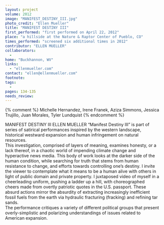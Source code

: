 ```yaml
---
layout: project
volume: 2012
image: "MANIFEST_DESTINY_III.jpg"
photo_credit: "Ellen Mueller"
title: "MANIFEST DESTINY III"
first_performed: "first performed on April 22, 2012"
place: "a hillside at the Nature & Raptor Center of Pueblo, CO"
times_performed: "screened six additional times in 2012"
contributor: "ELLEN MUELLER"
collaborators: 
  - 
home: "Buckhannon, WV"
links: 
  - "ellenmueller.com"
contact: "ellen@ellenmueller.com"
footnote: 
tags: 
  - 
pages: 134-135
needs_review: 
---
```


{% comment %} 
Michelle Hernandez, Irene Franek, Aziza Simmons, Jessica Trujillo, Juan Morales,
Tyler Lundquist
{% endcomment %}

 MANIFEST DESTINY III 
 ELLEN MUELLER 
 “Manifest Destiny III” is part of series of satirical performances inspired by the western landscape, historical westward expansion and human infringement on natural resources.  
 This investigation, comprised of layers of meaning, examines honesty, or a lack thereof, in a chaotic world of impending climate change and hyperactive news media. This body of work looks at the darker side of the human condition, while searching for truth that stems from human resistance to change, and efforts towards controlling one’s destiny. I invite the viewer to contemplate what it means to be a human alive with others in light of public domain and private property. 
 I juxtaposed video of myself in a cheerleading uniform, pushing a ladder up a hill, with choreographed cheers made from overtly patriotic quotes in the U.S. passport. These absurd actions mirror the absurdity of extracting increasingly inefficient fossil fuels from the earth via hydraulic fracturing (fracking) and refining tar sands.  
 The performance critiques a variety of different political groups that  present overly-simplistic and polarizing understandings of issues related to American expansion.  
